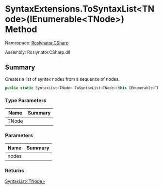 # SyntaxExtensions\.ToSyntaxList\<TNode>\(IEnumerable\<TNode>\) Method

Namespace: [Roslynator.CSharp](../../README.md)

Assembly: Roslynator\.CSharp\.dll

## Summary

Creates a list of syntax nodes from a sequence of nodes\.

```csharp
public static SyntaxList<TNode> ToSyntaxList<TNode>(this IEnumerable<TNode> nodes) where TNode : Microsoft.CodeAnalysis.SyntaxNode
```

### Type Parameters

| Name | Summary |
| ---- | ------- |
| TNode | |

### Parameters

| Name | Summary |
| ---- | ------- |
| nodes | |

### Returns

[SyntaxList\<TNode>](https://docs.microsoft.com/en-us/dotnet/api/microsoft.codeanalysis.syntaxlist-1)


